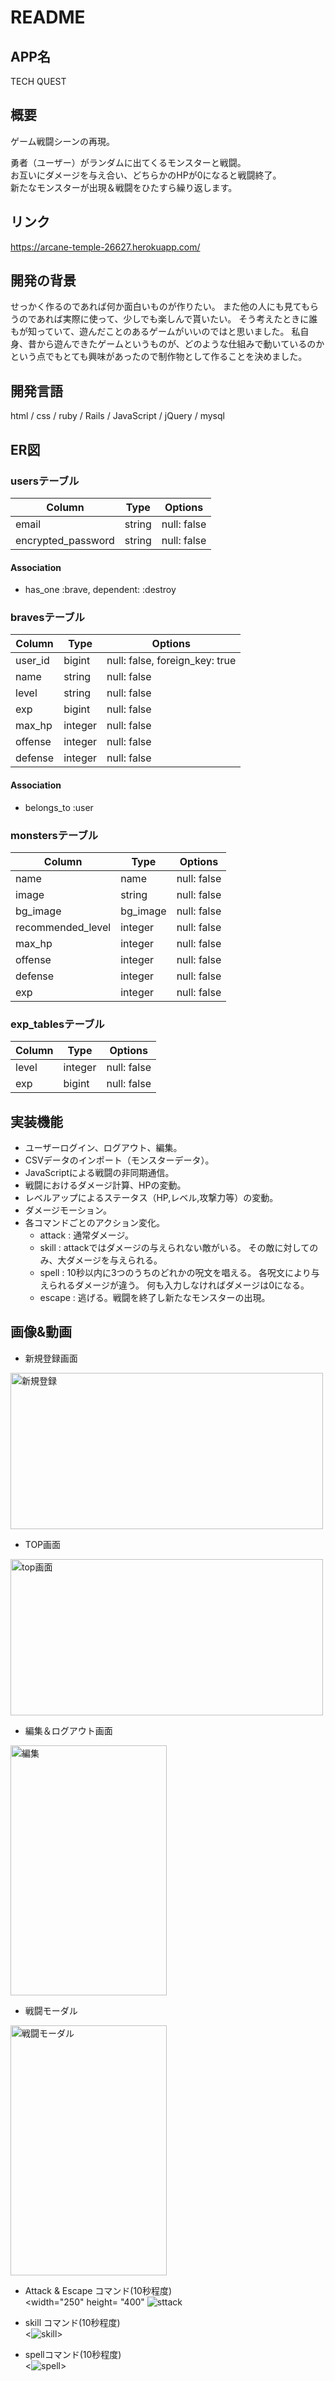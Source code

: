 # README

## APP名
TECH QUEST

## 概要
ゲーム戦闘シーンの再現。

勇者（ユーザー）がランダムに出てくるモンスターと戦闘。  
お互いにダメージを与え合い、どちらかのHPが0になると戦闘終了。  
新たなモンスターが出現＆戦闘をひたすら繰り返します。  

## リンク
<https://arcane-temple-26627.herokuapp.com/>

## 開発の背景
せっかく作るのであれば何か面白いものが作りたい。
また他の人にも見てもらうのであれば実際に使って、少しでも楽しんで貰いたい。
そう考えたときに誰もが知っていて、遊んだことのあるゲームがいいのではと思いました。
私自身、昔から遊んできたゲームというものが、どのような仕組みで動いているのかという点でもとても興味があったので制作物として作ることを決めました。


## 開発言語
html / css / ruby / Rails / JavaScript / jQuery / mysql 

## ER図

### usersテーブル
|Column|Type|Options|
|------|----|-------|
|email|string|null: false|
|encrypted_password|string|null: false|

#### Association
- has_one :brave, dependent: :destroy 

### bravesテーブル
|Column|Type|Options|
|------|----|-------|
|user_id|bigint|null: false, foreign_key: true|
|name|string|null: false|
|level|string|null: false|
|exp|bigint|null: false|
|max_hp|integer|null: false|
|offense|integer|null: false|
|defense|integer|null: false|

#### Association
- belongs_to :user

### monstersテーブル
|Column|Type|Options|
|------|----|-------|
|name|name|null: false|
|image|string|null: false|
|bg_image|bg_image|null: false|
|recommended_level|integer|null: false|
|max_hp|integer|null: false|
|offense|integer|null: false|
|defense|integer|null: false|
|exp|integer|null: false|

### exp_tablesテーブル
|Column|Type|Options|
|------|----|-------|
|level|integer|null: false|
|exp|bigint|null: false|


## 実装機能
- ユーザーログイン、ログアウト、編集。
- CSVデータのインポート（モンスターデータ）。
- JavaScriptによる戦闘の非同期通信。
- 戦闘におけるダメージ計算、HPの変動。
- レベルアップによるステータス（HP,レベル,攻撃力等）の変動。
- ダメージモーション。
- 各コマンドごとのアクション変化。
  - attack : 通常ダメージ。
  - skill  : attackではダメージの与えられない敵がいる。
             その敵に対してのみ、大ダメージを与えられる。
  - spell  : 10秒以内に3つのうちのどれかの呪文を唱える。
             各呪文により与えられるダメージが違う。
             何も入力しなければダメージは0になる。
  - escape : 逃げる。戦闘を終了し新たなモンスターの出現。

## 画像&動画

- 新規登録画面  
<img width="500" height= "250" alt="新規登録" src="https://user-images.githubusercontent.com/61145164/77872302-9424aa80-7281-11ea-9fe5-5131943411f6.png">

- TOP画面
<img width="500" height= "250" alt="top画面" src="https://user-images.githubusercontent.com/61145164/77872525-22009580-7282-11ea-9767-60b9e85657d0.png">

- 編集＆ログアウト画面
<img width="250" height= "400" alt="編集" src="https://user-images.githubusercontent.com/61145164/77873217-4f4e4300-7284-11ea-8b2f-eba360df6491.png">

- 戦闘モーダル
<img width="250" height= "400" alt="戦闘モーダル" src="https://user-images.githubusercontent.com/61145164/77872557-3e043700-7282-11ea-8a4d-bab7c0f58ff9.png">


- Attack & Escape コマンド(10秒程度)  
<width="250" height= "400" ![sttack](https://user-images.githubusercontent.com/61145164/78005367-6e2d0200-7376-11ea-906d-2e74b218c219.gif)
 >

- skill コマンド(10秒程度)  
<![skill](https://user-images.githubusercontent.com/61145164/78005315-5a819b80-7376-11ea-9a4b-ab74233fd1ed.gif)>

- spellコマンド(10秒程度)  
<![spell](https://user-images.githubusercontent.com/61145164/78003870-4a68bc80-7374-11ea-9602-bd2d56b040e4.gif)>








